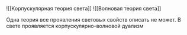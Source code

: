 ![[Корпускулярная теория света]]
![[Волновая теория света]]

Одна теория все проявления световых свойств описать не может. В свете проявляется корпускулярно-волновой дуализм